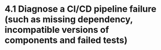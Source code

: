 # 4.1 Diagnose a CI/CD pipeline failure (such as missing dependency, incompatible versions of components and failed tests)
